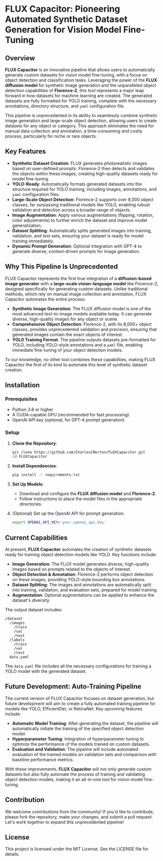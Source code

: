 
# FLUX Capacitor: Pioneering Automated Synthetic Dataset Generation for Vision Model Fine-Tuning

## Overview

**FLUX Capacitor** is an innovative pipeline that allows users to automatically generate custom datasets for vision model fine-tuning, with a focus on object detection and classification tasks. Leveraging the power of the **FLUX diffusion model** for synthetic image generation and the unparalleled object detection capabilities of **Florence-2**, this tool represents a major leap forward in how datasets for machine learning are created. The generated datasets are fully formatted for YOLO training, complete with the necessary annotations, directory structure, and `yaml` configuration file.

This pipeline is unprecedented in its ability to seamlessly combine synthetic image generation and large-scale object detection, allowing users to create datasets for any object or category. This approach eliminates the need for manual data collection and annotation, a time-consuming and costly process, particularly for niche or rare objects.

## Key Features

- **Synthetic Dataset Creation**: FLUX generates photorealistic images based on user-defined prompts. Florence-2 then detects and validates the objects within these images, creating high-quality datasets ready for model fine-tuning.
- **YOLO-Ready**: Automatically formats generated datasets into the structure required for YOLO training, including images, annotations, and `yaml` configuration files.
- **Large-Scale Object Detection**: Florence-2 supports over 8,000 object classes, far surpassing traditional models like YOLO, enabling robust validation and detection across a broader range of objects.
- **Image Augmentation**: Apply various augmentations (flipping, rotation, color adjustments) to further enrich the dataset and improve model generalization.
- **Dataset Splitting**: Automatically splits generated images into training, validation, and test sets, ensuring your dataset is ready for model training immediately.
- **Dynamic Prompt Generation**: Optional integration with GPT-4 to generate diverse, context-driven prompts for image generation.

## Why This Pipeline Is Unprecedented

FLUX Capacitor represents the first true integration of a **diffusion-based image generator** with a **large-scale vision-language model** like Florence-2, designed specifically for generating custom datasets. Unlike traditional methods, which rely on manual image collection and annotation, FLUX Capacitor automates the entire process:

- **Synthetic Image Generation**: The FLUX diffusion model is one of the most advanced text-to-image models available today. It can generate diverse, high-quality images for any object or scene.
- **Comprehensive Object Detection**: Florence-2, with its 8,000+ object classes, provides unprecedented validation and precision, ensuring that generated images contain the exact objects of interest.
- **YOLO Training Format**: The pipeline outputs datasets pre-formatted for YOLO, including YOLO-style annotations and a `yaml` file, enabling immediate fine-tuning of your object detection models.

To our knowledge, no other tool combines these capabilities, making FLUX Capacitor the first of its kind to automate this level of synthetic dataset creation.

## Installation

### Prerequisites

- Python 3.8 or higher
- A CUDA-capable GPU (recommended for fast processing)
- OpenAI API key (optional, for GPT-4 prompt generation)

### Setup

1. **Clone the Repository**:
   ```bash
   git clone https://github.com/CharlesCNorton/FLUXCapacitor.git
   cd FLUXCapacitor
   ```

2. **Install Dependencies**:
   ```bash
   pip install -r requirements.txt
   ```

3. **Set Up Models**:
   - Download and configure the **FLUX diffusion model** and **Florence-2**.
   - Follow instructions to place the model files in the appropriate directories.

4. (Optional) Set up the OpenAI API for prompt generation:
   ```bash
   export OPENAI_API_KEY='your_openai_api_key'
   ```

## Current Capabilities

At present, **FLUX Capacitor** automates the creation of synthetic datasets ready for training object detection models like YOLO. Key functions include:

- **Image Generation**: The FLUX model generates diverse, high-quality images based on prompts related to the objects of interest.
- **Object Detection & Annotation**: Florence-2 performs object detection on these images, providing YOLO-style bounding box annotations.
- **Dataset Splitting**: The images and annotations are automatically split into training, validation, and evaluation sets, prepared for model training.
- **Augmentation**: Optional augmentations can be applied to enhance the dataset's diversity.

The output dataset includes:

```
/dataset
  /images
    /train
    /val
    /test
  /labels
    /train
    /val
    /test
  data.yaml
```

The `data.yaml` file includes all the necessary configurations for training a YOLO model with the generated dataset.

## Future Development: Auto-Training Pipeline

The current version of FLUX Capacitor focuses on dataset generation, but future development will aim to create a fully automated training pipeline for models like YOLO, EfficientDet, or RetinaNet. Key upcoming features include:

- **Automatic Model Training**: After generating the dataset, the pipeline will automatically initiate the training of the specified object detection model.
- **Hyperparameter Tuning**: Integration of hyperparameter tuning to optimize the performance of the models trained on custom datasets.
- **Evaluation and Validation**: The pipeline will include automated evaluation of the trained models on validation sets and comparison with baseline performance metrics.

With these improvements, **FLUX Capacitor** will not only generate custom datasets but also fully automate the process of training and validating object detection models, making it an all-in-one tool for vision model fine-tuning.

## Contribution

We welcome contributions from the community! If you'd like to contribute, please fork the repository, make your changes, and submit a pull request. Let's work together to expand this unprecedented pipeline!

## License

This project is licensed under the MIT License. See the LICENSE file for details.
